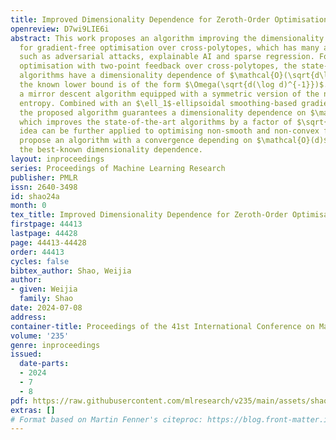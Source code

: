 ```yaml
---
title: Improved Dimensionality Dependence for Zeroth-Order Optimisation over Cross-Polytopes
openreview: D7wi9LIE6i
abstract: This work proposes an algorithm improving the dimensionality dependence
  for gradient-free optimisation over cross-polytopes, which has many applications
  such as adversarial attacks, explainable AI and sparse regression. For bandit convex
  optimisation with two-point feedback over cross-polytopes, the state-of-the-art
  algorithms have a dimensionality dependence of $\mathcal{O}(\sqrt{d\log d})$, while
  the known lower bound is of the form $\Omega(\sqrt{d(\log d)^{-1}})$. We propose
  a mirror descent algorithm equipped with a symmetric version of the negative $\frac{1}{2}$-Tsallis
  entropy. Combined with an $\ell_1$-ellipsoidal smoothing-based gradient estimator,
  the proposed algorithm guarantees a dimensionality dependence on $\mathcal{O}(\sqrt{d})$,
  which improves the state-of-the-art algorithms by a factor of $\sqrt{\log d}$. The
  idea can be further applied to optimising non-smooth and non-convex functions. We
  propose an algorithm with a convergence depending on $\mathcal{O}(d)$, which is
  the best-known dimensionality dependence.
layout: inproceedings
series: Proceedings of Machine Learning Research
publisher: PMLR
issn: 2640-3498
id: shao24a
month: 0
tex_title: Improved Dimensionality Dependence for Zeroth-Order Optimisation over Cross-Polytopes
firstpage: 44413
lastpage: 44428
page: 44413-44428
order: 44413
cycles: false
bibtex_author: Shao, Weijia
author:
- given: Weijia
  family: Shao
date: 2024-07-08
address:
container-title: Proceedings of the 41st International Conference on Machine Learning
volume: '235'
genre: inproceedings
issued:
  date-parts:
  - 2024
  - 7
  - 8
pdf: https://raw.githubusercontent.com/mlresearch/v235/main/assets/shao24a/shao24a.pdf
extras: []
# Format based on Martin Fenner's citeproc: https://blog.front-matter.io/posts/citeproc-yaml-for-bibliographies/
---
```

